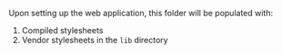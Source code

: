 Upon setting up the web application, this folder will be populated with:

1. Compiled stylesheets
2. Vendor stylesheets in the `lib` directory